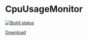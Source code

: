 # CpuUsageMonitor

[![Build status](https://ci.appveyor.com/api/projects/status/q2k01082v3f9lttg/branch/master?svg=true)](https://ci.appveyor.com/project/vetterd/cpuusagemonitor/branch/master)

[Download](https://ci.appveyor.com/api/vetterd/CpuUsageMonitor/artifacts/CpuUsageMonitor/bin/BuildResult.zip)
